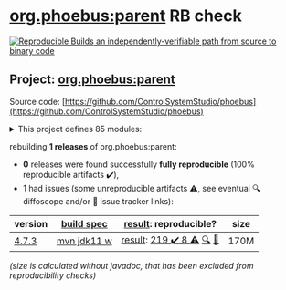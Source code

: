 [org.phoebus:parent](https://central.sonatype.com/artifact/org.phoebus/parent/versions) RB check
=======

[![Reproducible Builds](https://reproducible-builds.org/images/logos/rb.svg) an independently-verifiable path from source to binary code](https://reproducible-builds.org/)

## Project: [org.phoebus:parent](https://central.sonatype.com/artifact/org.phoebus/parent/versions)

Source code: [https://github.com/ControlSystemStudio/phoebus](https://github.com/ControlSystemStudio/phoebus)

<details><summary>This project defines 85 modules:</summary>

* [org.phoebus:app](https://central.sonatype.com/artifact/org.phoebus/app/4.7.3)
* [org.phoebus:app-3d-viewer](https://central.sonatype.com/artifact/org.phoebus/app-3d-viewer/4.7.3)
* [org.phoebus:app-alarm](https://central.sonatype.com/artifact/org.phoebus/app-alarm/4.7.3)
* [org.phoebus:app-alarm-datasouce](https://central.sonatype.com/artifact/org.phoebus/app-alarm-datasouce/4.7.3)
* [org.phoebus:app-alarm-logging-ui](https://central.sonatype.com/artifact/org.phoebus/app-alarm-logging-ui/4.7.3)
* [org.phoebus:app-alarm-model](https://central.sonatype.com/artifact/org.phoebus/app-alarm-model/4.7.3)
* [org.phoebus:app-alarm-ui](https://central.sonatype.com/artifact/org.phoebus/app-alarm-ui/4.7.3)
* [org.phoebus:app-channel](https://central.sonatype.com/artifact/org.phoebus/app-channel/4.7.3)
* [org.phoebus:app-channel-channelfinder](https://central.sonatype.com/artifact/org.phoebus/app-channel-channelfinder/4.7.3)
* [org.phoebus:app-channel-utility](https://central.sonatype.com/artifact/org.phoebus/app-channel-utility/4.7.3)
* [org.phoebus:app-channel-views](https://central.sonatype.com/artifact/org.phoebus/app-channel-views/4.7.3)
* [org.phoebus:app-console](https://central.sonatype.com/artifact/org.phoebus/app-console/4.7.3)
* [org.phoebus:app-credentials-management](https://central.sonatype.com/artifact/org.phoebus/app-credentials-management/4.7.3)
* [org.phoebus:app-databrowser](https://central.sonatype.com/artifact/org.phoebus/app-databrowser/4.7.3)
* [org.phoebus:app-databrowser-timescale](https://central.sonatype.com/artifact/org.phoebus/app-databrowser-timescale/4.7.3)
* [org.phoebus:app-diag](https://central.sonatype.com/artifact/org.phoebus/app-diag/4.7.3)
* [org.phoebus:app-display](https://central.sonatype.com/artifact/org.phoebus/app-display/4.7.3)
* [org.phoebus:app-display-adapters](https://central.sonatype.com/artifact/org.phoebus/app-display-adapters/4.7.3)
* [org.phoebus:app-display-convert-edm](https://central.sonatype.com/artifact/org.phoebus/app-display-convert-edm/4.7.3)
* [org.phoebus:app-display-convert-medm](https://central.sonatype.com/artifact/org.phoebus/app-display-convert-medm/4.7.3)
* [org.phoebus:app-display-editor](https://central.sonatype.com/artifact/org.phoebus/app-display-editor/4.7.3)
* [org.phoebus:app-display-fonts](https://central.sonatype.com/artifact/org.phoebus/app-display-fonts/4.7.3)
* [org.phoebus:app-display-linearmeter](https://central.sonatype.com/artifact/org.phoebus/app-display-linearmeter/4.7.3)
* [org.phoebus:app-display-model](https://central.sonatype.com/artifact/org.phoebus/app-display-model/4.7.3)
* [org.phoebus:app-display-navigation](https://central.sonatype.com/artifact/org.phoebus/app-display-navigation/4.7.3)
* [org.phoebus:app-display-representation](https://central.sonatype.com/artifact/org.phoebus/app-display-representation/4.7.3)
* [org.phoebus:app-display-representation-javafx](https://central.sonatype.com/artifact/org.phoebus/app-display-representation-javafx/4.7.3)
* [org.phoebus:app-display-runtime](https://central.sonatype.com/artifact/org.phoebus/app-display-runtime/4.7.3)
* [org.phoebus:app-display-thumbwheel](https://central.sonatype.com/artifact/org.phoebus/app-display-thumbwheel/4.7.3)
* [org.phoebus:app-email](https://central.sonatype.com/artifact/org.phoebus/app-email/4.7.3)
* [org.phoebus:app-email-ui](https://central.sonatype.com/artifact/org.phoebus/app-email-ui/4.7.3)
* [org.phoebus:app-errlog](https://central.sonatype.com/artifact/org.phoebus/app-errlog/4.7.3)
* [org.phoebus:app-eslog](https://central.sonatype.com/artifact/org.phoebus/app-eslog/4.7.3)
* [org.phoebus:app-filebrowser](https://central.sonatype.com/artifact/org.phoebus/app-filebrowser/4.7.3)
* [org.phoebus:app-imageviewer](https://central.sonatype.com/artifact/org.phoebus/app-imageviewer/4.7.3)
* [org.phoebus:app-log-configuration](https://central.sonatype.com/artifact/org.phoebus/app-log-configuration/4.7.3)
* [org.phoebus:app-logbook](https://central.sonatype.com/artifact/org.phoebus/app-logbook/4.7.3)
* [org.phoebus:app-logbook-elog](https://central.sonatype.com/artifact/org.phoebus/app-logbook-elog/4.7.3)
* [org.phoebus:app-logbook-inmemory](https://central.sonatype.com/artifact/org.phoebus/app-logbook-inmemory/4.7.3)
* [org.phoebus:app-logbook-olog](https://central.sonatype.com/artifact/org.phoebus/app-logbook-olog/4.7.3)
* [org.phoebus:app-logbook-olog-client](https://central.sonatype.com/artifact/org.phoebus/app-logbook-olog-client/4.7.3)
* [org.phoebus:app-logbook-olog-client-es](https://central.sonatype.com/artifact/org.phoebus/app-logbook-olog-client-es/4.7.3)
* [org.phoebus:app-logbook-olog-ui](https://central.sonatype.com/artifact/org.phoebus/app-logbook-olog-ui/4.7.3)
* [org.phoebus:app-logbook-ui](https://central.sonatype.com/artifact/org.phoebus/app-logbook-ui/4.7.3)
* [org.phoebus:app-pace](https://central.sonatype.com/artifact/org.phoebus/app-pace/4.7.3)
* [org.phoebus:app-perfmon](https://central.sonatype.com/artifact/org.phoebus/app-perfmon/4.7.3)
* [org.phoebus:app-probe](https://central.sonatype.com/artifact/org.phoebus/app-probe/4.7.3)
* [org.phoebus:app-pvtable](https://central.sonatype.com/artifact/org.phoebus/app-pvtable/4.7.3)
* [org.phoebus:app-pvtree](https://central.sonatype.com/artifact/org.phoebus/app-pvtree/4.7.3)
* [org.phoebus:app-rtplot](https://central.sonatype.com/artifact/org.phoebus/app-rtplot/4.7.3)
* [org.phoebus:app-save-and-restore](https://central.sonatype.com/artifact/org.phoebus/app-save-and-restore/4.7.3)
* [org.phoebus:app-scan](https://central.sonatype.com/artifact/org.phoebus/app-scan/4.7.3)
* [org.phoebus:app-scan-client](https://central.sonatype.com/artifact/org.phoebus/app-scan-client/4.7.3)
* [org.phoebus:app-scan-model](https://central.sonatype.com/artifact/org.phoebus/app-scan-model/4.7.3)
* [org.phoebus:app-scan-ui](https://central.sonatype.com/artifact/org.phoebus/app-scan-ui/4.7.3)
* [org.phoebus:app-trends](https://central.sonatype.com/artifact/org.phoebus/app-trends/4.7.3)
* [org.phoebus:app-trends-rich-adapters](https://central.sonatype.com/artifact/org.phoebus/app-trends-rich-adapters/4.7.3)
* [org.phoebus:app-trends-simple-adapters](https://central.sonatype.com/artifact/org.phoebus/app-trends-simple-adapters/4.7.3)
* [org.phoebus:app-update](https://central.sonatype.com/artifact/org.phoebus/app-update/4.7.3)
* [org.phoebus:app-utility](https://central.sonatype.com/artifact/org.phoebus/app-utility/4.7.3)
* [org.phoebus:app-utility-preference-manager](https://central.sonatype.com/artifact/org.phoebus/app-utility-preference-manager/4.7.3)
* [org.phoebus:core](https://central.sonatype.com/artifact/org.phoebus/core/4.7.3)
* [org.phoebus:core-email](https://central.sonatype.com/artifact/org.phoebus/core-email/4.7.3)
* [org.phoebus:core-formula](https://central.sonatype.com/artifact/org.phoebus/core-formula/4.7.3)
* [org.phoebus:core-framework](https://central.sonatype.com/artifact/org.phoebus/core-framework/4.7.3)
* [org.phoebus:core-launcher](https://central.sonatype.com/artifact/org.phoebus/core-launcher/4.7.3)
* [org.phoebus:core-logbook](https://central.sonatype.com/artifact/org.phoebus/core-logbook/4.7.3)
* [org.phoebus:core-pv](https://central.sonatype.com/artifact/org.phoebus/core-pv/4.7.3)
* [org.phoebus:core-pva](https://central.sonatype.com/artifact/org.phoebus/core-pva/4.7.3)
* [org.phoebus:core-security](https://central.sonatype.com/artifact/org.phoebus/core-security/4.7.3)
* [org.phoebus:core-types](https://central.sonatype.com/artifact/org.phoebus/core-types/4.7.3)
* [org.phoebus:core-ui](https://central.sonatype.com/artifact/org.phoebus/core-ui/4.7.3)
* [org.phoebus:core-util](https://central.sonatype.com/artifact/org.phoebus/core-util/4.7.3)
* [org.phoebus:core-vtype](https://central.sonatype.com/artifact/org.phoebus/core-vtype/4.7.3)
* [org.phoebus:dependencies](https://central.sonatype.com/artifact/org.phoebus/dependencies/4.7.3)
* [org.phoebus:install-jars](https://central.sonatype.com/artifact/org.phoebus/install-jars/4.7.3)
* [org.phoebus:parent](https://central.sonatype.com/artifact/org.phoebus/parent/4.7.3)
* [org.phoebus:phoebus-target](https://central.sonatype.com/artifact/org.phoebus/phoebus-target/4.7.3)
* [org.phoebus:save-and-restore](https://central.sonatype.com/artifact/org.phoebus/save-and-restore/4.7.3)
* [org.phoebus:save-and-restore-logging](https://central.sonatype.com/artifact/org.phoebus/save-and-restore-logging/4.7.3)
* [org.phoebus:save-and-restore-model](https://central.sonatype.com/artifact/org.phoebus/save-and-restore-model/4.7.3)
* [org.phoebus:service-alarm-config-logger](https://central.sonatype.com/artifact/org.phoebus/service-alarm-config-logger/4.7.3)
* [org.phoebus:service-alarm-logger](https://central.sonatype.com/artifact/org.phoebus/service-alarm-logger/4.7.3)
* [org.phoebus:service-save-and-restore](https://central.sonatype.com/artifact/org.phoebus/service-save-and-restore/4.7.3)
* [org.phoebus:services](https://central.sonatype.com/artifact/org.phoebus/services/4.7.3)
</details>

rebuilding **1 releases** of org.phoebus:parent:
- **0** releases were found successfully **fully reproducible** (100% reproducible artifacts :heavy_check_mark:),
- 1 had issues (some unreproducible artifacts :warning:, see eventual :mag: diffoscope and/or :memo: issue tracker links):

| version | [build spec](/BUILDSPEC.md) | [result](https://reproducible-builds.org/docs/jvm/): reproducible? | size |
| -- | --------- | ------ | -- |
| [4.7.3](https://central.sonatype.com/artifact/org.phoebus/parent/4.7.3/pom) | [mvn jdk11 w](phoebus-4.7.3.buildspec) | [result](parent-4.7.3.buildinfo): [219 :heavy_check_mark:  8 :warning:](parent-4.7.3.buildcompare) [:mag:](parent-4.7.3.diffoscope) [:memo:](https://github.com/ControlSystemStudio/phoebus/pull/2904) | 170M |

<i>(size is calculated without javadoc, that has been excluded from reproducibility checks)</i>
